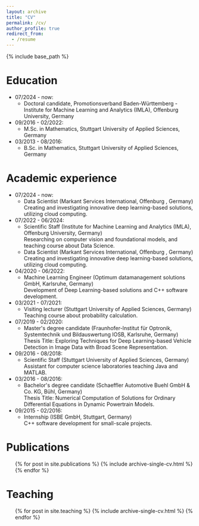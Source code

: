 ```yaml
---
layout: archive
title: "CV"
permalink: /cv/
author_profile: true
redirect_from:
  - /resume
---
```


{% include base_path %}

Education
======
* 07/2024 - now:
  * Doctoral candidate, Promotionsverband Baden-Württemberg - Institute for Machine Learning and Analytics (IMLA), Offenburg University, Germany
* 09/2016 - 02/2022:
  * M.Sc. in Mathematics, Stuttgart University of Applied Sciences, Germany
* 03/2013 - 08/2016:
  * B.Sc. in Mathematics, Stuttgart University of Applied Sciences, Germany

Academic experience
======
* 07/2024 - now:
  * Data Scientist (Markant Services International, Offenburg , Germany)<br>
  Creating and investigating innovative deep learning-based solutions, utilizing cloud computing.
* 07/2022 - 06/2024:
  * Scientific Staff (Institute for Machine Learning and Analytics (IMLA), Offenburg University, Germany)<br>
  Researching on computer vision and foundational models, and teaching course about Data Science.
  * Data Scientist (Markant Services International, Offenburg , Germany)<br>
  Creating and investigating innovative deep learning-based solutions, utilizing cloud computing.
* 04/2020 - 06/2022:
  * Machine Learning Engineer (Optimum datamanagement solutions GmbH, Karlsruhe, Germany)<br>
  Development of Deep Learning-based solutions and C++ software development.
* 03/2021 - 07/2021:
  * Visiting lecturer (Stuttgart University of Applied Sciences, Germany)<br>
  Teaching course about probability calculation.
* 07/2019 - 02/2020:
  * Master's degree candidate (Fraunhofer-Institut für Optronik, Systemtechnik und Bildauswertung IOSB, Karlsruhe, Germany)<br>
  Thesis Title: Exploring Techniques for Deep Learning-based Vehicle Detection in Image Data with Broad Scene Representation.
* 09/2016 - 08/2018:
  * Scientific Staff (Stuttgart University of Applied Sciences, Germany)<br>
  Assistant for computer science laboratories teaching Java and MATLAB.
* 03/2016 - 08/2016:
  * Bachelor's degree candidate (Schaeffler Automotive Buehl GmbH & Co. KG, Bühl, Germany)<br>
  Thesis Title: Numerical Computation of Solutions for Ordinary Differential Equations in Dynamic Powertrain Models.
* 09/2015 - 02/2016:
  * Internship (ISBE GmbH, Stuttgart, Germany)<br>
  C++ software development for small-scale projects.

Publications
======
  <ul>{% for post in site.publications %}
    {% include archive-single-cv.html %}
  {% endfor %}</ul>

Teaching
======
  <ul>{% for post in site.teaching %}
    {% include archive-single-cv.html %}
  {% endfor %}</ul>